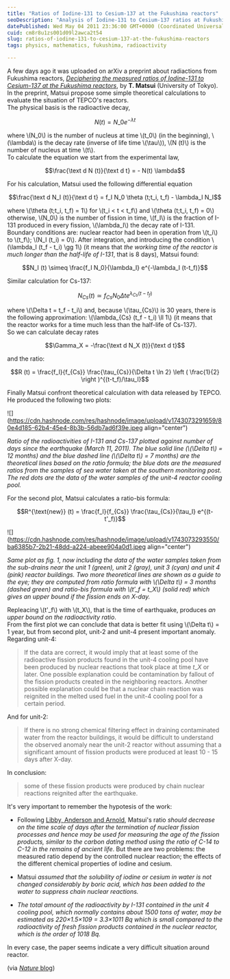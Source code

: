 ```yaml
---
title: "Ratios of Iodine-131 to Cesium-137 at the Fukushima reactors"
seoDescription: "Analysis of Iodine-131 to Cesium-137 ratios at Fukushima reveals potential post-earthquake nuclear reactions and contamination challenges"
datePublished: Wed May 04 2011 23:36:00 GMT+0000 (Coordinated Universal Time)
cuid: cm8r8u1zs001d09l2awca2t54
slug: ratios-of-iodine-131-to-cesium-137-at-the-fukushima-reactors
tags: physics, mathematics, fukushima, radioactivity

---
```


A few days ago it was uploaded on arXiv a preprint about radiactions from Fukushima reactors, [*Deciphering the measured ratios of Iodine-131 to Cesium-137 at the Fukushima reactors*](http://arxiv.org/abs/1105.0242), by **T. Matsui** (University of Tokyo).  
In the preprint, Matsui propose some simple theoretical calculations to evaluate the situation of TEPCO's reactors.  
The physical basis is the radioactive decay,

$$N(t) = N\_0 e^{-\lambda t}$$

where \\(N_0\\) is the number of nucleus at time \\(t_0\\) (in the beginning), \\(\lambda\\) is the decay rate (inverse of life time \\(\tau\\)), \\(N (t)\\) is the number of nucleus at time \\(t\\).  
To calculate the equation we start from the experimental law,

$$\frac{\text d N (t)}{\text d t} = - N(t) \lambda$$

For his calculation, Matsui used the following differential equation

$$\frac{\text d N_I (t)}{\text d t} = f_I N_0 \theta (t;t_i, t_f) - \lambda_I N_I$$

where \\(\theta (t;t_i, t_f) = 1\\) for \\(t_i < t < t_f\\) and \\(\theta (t;t_i, t_f) = 0\\) otherwise, \\(N_0\\) is the number of fission in time, \\(f_I\\) is the fraction of I-131 produced in every fission, \\(\lambda_I\\) the decay rate of I-131. Boundary conditions are: nuclear reactor had been in operation from \\(t_i\\) to \\(t_f\\); \\(N_I (t_i) = 0\\). After integration, and introducing the condition \\(\lambda_I (t_f - t_i) \gg 1\\) (it means that *the working time of the reactor is much longer than the half-life of I-131*, that is 8 days), Matsui found:

$$N_I (t) \simeq \frac{f_I N_0}{\lambda_I} e^{-\lambda_I (t-t_f)}$$

Similar calculation for Cs-137:

$$N_{Cs} (t) \simeq f_{Cs} N_0 \Delta t e^{\lambda_{Cs} (t-t_f)}$$

where \\(\Delta t = t_f - t_i\\) and, because \\(\tau_{Cs}\\) is 30 years, there is the following approximation: \\(\lambda\_{Cs} (t_f - t_i) \ll 1\\) (it means that the reactor works for a time much less than the half-life of Cs-137).  
So we can calculate decay rates

$$\Gamma_X = -\frac{\text d N_X (t)}{\text d t}$$

and the ratio:

$$R (t) = \frac{f_I}{f_{Cs}} \frac{\tau_{Cs}}{\Delta t \ln 2} \left ( \frac{1}{2} \right )^{(t-t_f)/\tau_I}$$

Finally Matsui confront theoretical calculation with data released by TEPCO. He produced the following two plots:

![](https://cdn.hashnode.com/res/hashnode/image/upload/v1743073291659/80e4d185-62b4-45e4-8b3b-56db7ad6f39e.jpeg align="center")

*Ratio of the radioactivities of I-131 and Cs-137 plotted against number of days since the earthquake (March 11, 2011). The blue solid line (\\(\Delta t\\) = 12 months) and the blue dashed line (\\(\Delta t\\) = 7 months) are the theoretical lines based on the ratio formula; the blue dots are the measured ratios from the samples of sea water taken at the southern monitoring post. The red dots are the data of the water samples of the unit-4 reactor cooling pool.*

For the second plot, Matsui calculates a ratio-bis formula:

$$R^{\text{new}} (t) = \frac{f_I}{f_{Cs}} \frac{\tau_{Cs}}{\tau_I} e^{(t-t'_f)}$$

![](https://cdn.hashnode.com/res/hashnode/image/upload/v1743073293550/ba6385b7-2b21-48dd-a224-abeee904a0d1.jpeg align="center")

*Same plot as fig. 1, now including the data of the water samples taken from the sub-drains near the unit 1 (green), unit 2 (gray), unit 3 (cyan) and unit 4 (pink) reactor buildings. Two more theoretical lines are shown as a guide to the eye; they are computed from ratio formula with \\(\Delta t\\) = 3 months (dashed green) and ratio-bis formula with \\(t′_f = t_X\\) (solid red) which gives an upper bound if the fission ends on X-day.*

Repleacing \\(t'_f\\) with \\(t\_X\\), that is the time of earthquake, produces *an upper bound on the radioactivity ratio*.  
From the first plot we can conclude that data is better fit using \\(\Delta t\\) = 1 year, but from second plot, unit-2 and unit-4 present important anomaly.  
Regarding unit-4:

> If the data are correct, it would imply that at least some of the radioactive fission products found in the unit-4 cooling pool have been produced by nuclear reactions that took place at time $t\_X$ or later. One possible explanation could be contamination by fallout of the fission products created in the neighboring reactors. Another possible explanation could be that a nuclear chain reaction was reignited in the melted used fuel in the unit-4 cooling pool for a certain period.

And for unit-2:

> If there is no strong chemical filtering effect in draining contaminated water from the reactor buildings, it would be difficult to understand the observed anomaly near the unit-2 reactor without assuming that a significant amount of fission products were produced at least 10 - 15 days after X-day.

In conclusion:

> some of these fission products were produced by chain nuclear reactions reignited after the earthquake.

It's very important to remember the hypotesis of the work:

* Following [Libby, Anderson and Arnold](http://www.sciencemag.org/content/109/2827/227.extract), Matsui's ratio *should decrease on the time scale of days after the termination of nuclear fission processes and hence may be used for measuring the age of the fission products, similar to the carbon dating method using the ratio of C-14 to C-12 in the remains of ancient life*. But there are two problems: the measured ratio depend by the controlled nuclear reaction; the effects of the different chemical properties of iodine and cesium.
    
* Matsui *assumed that the solubility of iodine or cesium in water is not changed considerably by boric acid, which has been added to the water to suppress chain nuclear reactions.*
    
* *The total amount of the radioactivity by I-131 contained in the unit 4 cooling pool, which normally contains about 1500 tons of water, may be estimated as 220×1.5×109 = 3.3×1011 Bq which is small compared to the radioactivity of fresh fission products contained in the nuclear reactor, which is the order of 1018 Bq.*
    

In every case, the paper seems indicate a very difficult situation around reactor.

(via [*Nature* blog](http://blogs.nature.com/news/2011/05/analysis_suggests_fukushima_re_1.html))